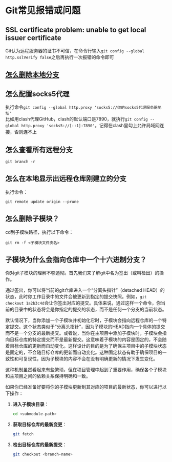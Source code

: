 # Git常见报错或问题
## SSL certificate problem: unable to get local issuer certificate
Git认为远程服务器的证书不可信，在命令行输入`git config --global http.sslVerify false`之后再执行一次报错的命令即可
## [怎么删除本地分支](https://www.freecodecamp.org/chinese/news/how-to-delete-a-git-branch-both-locally-and-remotely/)
## 怎么配置socks5代理
执行命令`git config --global http.proxy 'socks5://你的socks5代理服务器地址'`  
比如用clash代理GitHub，clash的默认端口是7890，就执行`git config --global http.proxy 'socks5://[::1]:7890'`。记得在clash里勾上允许局域网连接，否则连不上

## 怎么查看所有远程分支
```
git branch -r
```

## 怎么在本地显示出远程仓库刚建立的分支
执行命令：
```
git remote update origin --prune
```
## 怎么删除子模块？

cd到子模块路径，执行以下命令：
```
git rm -f <子模块文件夹名>
```

## 子模块为什么会指向仓库中一个十六进制分支？

你对git子模块的理解不够透彻。首先我们来了解git中名为签出（或叫检出）的操作。

通过签出，你可以将当前的git仓库进入一个“分离头指针”（detached HEAD）的状态，此时你工作目录中的文件会被更新到指定的提交快照。例如，`git checkout 1a2b3c4d`会让你签出对应的提交。具体来说，通过这样一个命令，你当前的目录中的状态将会是你指定的提交的状态，而不是任何一个分支的当前状态。

默认情况下，当你添加一个子模块并初始化它时，子模块会指向远程仓库的一个特定提交。这个状态类似于“分离头指针”，因为子模块的HEAD指向一个具体的提交而不是一个分支的最新提交。或者说，当你在主项目中添加子模块时，子模块会指向目标仓库的特定提交而不是最新提交。这意味着子模块的内容是固定的，不会随着目标仓库的更新而自动变化。这样设计的目的是为了确保主项目中的子模块状态是固定的，不会随目标仓库的更新而自动变化。这种固定状态有助于确保项目的一致性和可复现性，因为子模块的内容不会在没有明确更新的情况下发生变化。

这种机制虽然看起来有些繁琐，但在项目管理中起到了重要作用，确保各个子模块和主项目之间的依赖关系保持明确和一致。

如果你已经准备好要将你的子模块更新到其对应的项目的最新状态，你可以进行以下操作：

1. **进入子模块目录**：
   ```bash
   cd <submodule-path>
   ```

2. **获取目标仓库的最新变更**：
   ```bash
   git fetch
   ```

3. **检出目标仓库的最新提交**：
   ```bash
   git checkout <branch-name>
   ```
